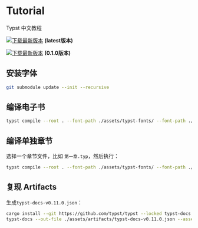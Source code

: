 # Tutorial

Typst 中文教程


[![下载最新版本](https://custom-icon-badges.demolab.com/badge/-Download-blue?style=for-the-badge&logo=download&logoColor=white "下载最新版本")](https://nightly.link/typst-doc-cn/tutorial/workflows/build/main/ebook.zip)  **(latest版本)**

[![下载最新版本](https://custom-icon-badges.demolab.com/badge/-Download-blue?style=for-the-badge&logo=download&logoColor=white "下载最新版本")](https://github.com/typst-doc-cn/tutorial/releases/download/v0.1.0/Typst.Tutorial.CN.v0.1.0.pdf) **(0.1.0版本)**
## 安装字体

```bash
git submodule update --init --recursive
```

## 编译电子书

```bash
typst compile --root . --font-path ./assets/typst-fonts/ --font-path ./assets/fonts/ ./src/ebook.typ
```

## 编译单独章节

选择一个章节文件，比如 `第一章.typ`，然后执行：

```bash
typst compile --root . --font-path ./assets/typst-fonts/ --font-path ./assets/fonts/ 章节文件.typ
```

## 复现 Artifacts

生成`typst-docs-v0.11.0.json`：

```bash
cargo install --git https://github.com/typst/typst --locked typst-docs --features="cli" --tag v0.11.0
typst-docs --out-file ./assets/artifacts/typst-docs-v0.11.0.json --assets-dir target/typst-docs/assets
```
